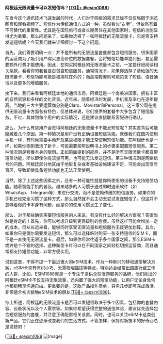 **阿根廷无限流量卡可以发短信吗？[[TG💪+ @esim1088](https://t.me/s/esim1088)]**

在当今这个通讯技术飞速发展的时代，人们对于网络的需求已经不仅仅局限于浏览网页和观看视频了。短信作为传统通讯方式的一种，虽然看似“古老”，但依然有着不可替代的重要性。尤其是在国际旅行或者长期居住在其他国家时，短信的功能显得尤为重要。那么问题来了，如果你选择了一张阿根廷的无限流量卡，它是否支持发送短信呢？今天我们就来详细探讨一下这个问题。

首先，我们需要明确一点：并不是所有的无限流量套餐都包含短信服务。很多国家的运营商为了吸引用户购买更高价位的数据套餐，会将短信功能单独列出，甚至需要额外付费才能使用。因此，在购买阿根廷的无限流量卡之前，一定要仔细阅读相关条款，看看你的套餐是否包含短信服务。通常情况下，如果你选择了基础版的无限流量卡，短信功能可能是被排除在外的；而高端套餐则可能包含了短信、语音通话以及更多的增值服务。

接下来，我们来看看阿根廷本地的通信市场。阿根廷是一个南美洲国家，拥有丰富的自然资源和多样的文化背景。近年来，随着经济的发展，手机普及率也在逐年提高。当地的三大主要运营商分别是Claro、Movistar和Personal。这三家公司在提供无限流量卡方面各有特色，但总体来说，它们提供的套餐中大多包含了短信服务。不过，具体到每个用户的实际情况，还是建议直接联系客服进行确认。

那么，为什么有些用户会觉得阿根廷的无限流量卡不能发短信呢？其实这背后可能隐藏着几个原因。第一种情况是用户没有正确设置短信功能。就像我们在国内使用手机一样，有时候需要手动开启某些权限才能正常使用短信功能。在阿根廷也是一样，如果你刚刚激活了新卡，可能需要按照说明书上的步骤来配置短信服务。第二种情况则是套餐本身的限制。正如前面提到的那样，并不是所有无限流量卡都自带短信功能，所以即使你有流量可用，也可能无法发送短信。第三种情况则是网络信号的问题。阿根廷部分地区由于地形复杂或者基础设施建设不足，可能会出现信号盲区，导致即使具备短信功能也无法正常使用。

当然，除了上述这些因素之外，还有一种可能性就是你所使用的设备不支持短信功能。随着智能手机的普及，越来越多的人习惯于通过即时通讯软件（如WhatsApp、Telegram等）来进行交流，而不是依赖传统的短信服务。如果你的手机已经完全习惯了这种方式，那么自然就不会主动去尝试发送短信了。但这并不意味着你的卡本身有问题，而是你的使用习惯发生了变化。

那么，对于那些确实需要短信服务的人来说，有没有什么好的解决方案呢？答案当然是肯定的！首先，你可以考虑升级到更高级别的套餐。虽然这样可能会增加一定的成本，但从长远来看，能够同时享受无限流量和短信服务无疑更加划算。其次，如果你只是偶尔需要发送短信，那么可以选择临时购买一张支持短信的SIM卡，而不是一直使用无限流量卡。最后，如果你经常往返于多个国家之间，那么ESIM卡或许是个不错的选择。这种新型卡片可以在不同国家之间轻松切换运营商，而且通常都支持短信功能，非常方便实用。

说到这里，不得不提一下最近很火的eSIM技术。作为一种新兴的移动通信解决方案，eSIM卡具有体积小巧、无需物理插拔等特点，特别适合经常出国旅行或工作的人群。比如，ESIM1088就是一个专注于提供全球漫游服务的品牌，他们推出的阿根廷eSIM卡不仅支持无限流量，还内置了强大的短信功能，让用户无论身处何地都能畅享沟通自由。更重要的是，这款产品操作简单，只需几步即可完成激活，非常适合初次接触eSIM技术的朋友[[TG💪+ @esim1088](https://t.me/s/esim1088)]。

综上所述，阿根廷的无限流量卡是否可以发短信取决于多个因素，包括你的套餐内容、设备状况以及个人需求等。如果你希望获得完整的通信体验，建议优先选择包含短信服务的套餐，并注意正确配置相关设置。同时，也可以关注eSIM卡这类创新产品，它们正在逐渐改变我们的生活方式。不管怎样，保持对新技术的好奇心总是没错的！

[[TG💪+ @esim1088](https://t.me/s/esim1088) ![Image](https://i.postimg.cc/4NQfJmqS/Snipaste-2025-05-13-00-14-12.png)]